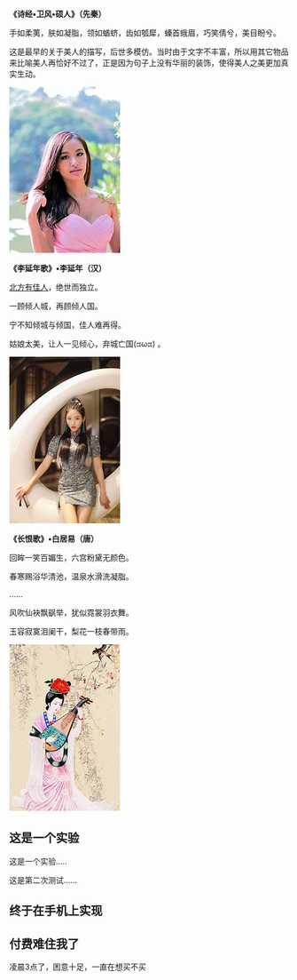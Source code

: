 **《诗经•卫风•硕人》（先秦）**

手如柔荑，肤如凝脂，领如蝤蛴，齿如瓠犀，螓首蛾眉，巧笑倩兮，美目盼兮。

这是最早的关于美人的描写，后世多模仿。当时由于文字不丰富，所以用其它物品来比喻美人再恰好不过了，正是因为句子上没有华丽的装饰，使得美人之美更加真实生动。

![](诗经/诗经.files/image001.jpg)

**《李延年歌》•李延年（汉）**

[北方有佳人](诗经/碎碎念.html)，绝世而独立。

一顾倾人城，再顾倾人国。

宁不知倾城与倾国，佳人难再得。

姑娘太美，让人一见倾心，弃城亡国(ಡωಡ) 。

![](诗经/诗经.files/image002.jpg)

**《长恨歌》•白居易（唐）**

回眸一笑百媚生，六宫粉黛无颜色。

春寒赐浴华清池，温泉水滑洗凝脂。

......

风吹仙袂飘飖举，犹似霓裳羽衣舞。

玉容寂寞泪阑干，梨花一枝春带雨。

![](诗经/诗经.files/image003.jpg)


## 这是一个实验
 这是一个实验.....

 这是第二次测试......

## 终于在手机上实现

## 付费难住我了
凌晨3点了，困意十足，一直在想买不买